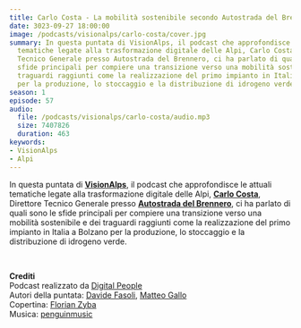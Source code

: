 ```yaml
---
title: Carlo Costa - La mobilità sostenibile secondo Autostrada del Brennero @Bolzano
date: 3023-09-27 18:00:00
image: /podcasts/visionalps/carlo-costa/cover.jpg
summary: In questa puntata di VisionAlps, il podcast che approfondisce le attuali
  tematiche legate alla trasformazione digitale delle Alpi, Carlo Costa, Direttore
  Tecnico Generale presso Autostrada del Brennero, ci ha parlato di quali sono le
  sfide principali per compiere una transizione verso una mobilità sostenibile e dei
  traguardi raggiunti come la realizzazione del primo impianto in Italia a Bolzano
  per la produzione, lo stoccaggio e la distribuzione di idrogeno verde.
season: 1
episode: 57
audio:
  file: /podcasts/visionalps/carlo-costa/audio.mp3
  size: 7407826
  duration: 463
keywords:
- VisionAlps
- Alpi
---
```


In questa puntata di **[VisionAlps](https://www.visionalps.com/)**, il podcast che approfondisce le attuali tematiche legate alla trasformazione digitale delle Alpi, **[Carlo Costa](https://www.linkedin.com/in/carlo-costa-a2b563262/?locale=fr_FR)**, Direttore Tecnico Generale presso **[Autostrada del Brennero](https://www.autobrennero.it/it/)**, ci ha parlato di quali sono le sfide principali per compiere una transizione verso una mobilità sostenibile e dei traguardi raggiunti come la realizzazione del primo impianto in Italia a Bolzano per la produzione, lo stoccaggio e la distribuzione di idrogeno verde.

<br>

**Crediti**<br>
Podcast realizzato da [Digital People](https://w3id.org/digitalpeople)<br>
Autori della puntata: [Davide Fasoli](https://www.linkedin.com/in/davide-fasoli-2b3246179/), [Matteo Gallo](https://www.linkedin.com/in/matteo-gallo-4a5ab31a8/)<br>
Copertina: [Florian Zyba](https://www.linkedin.com/in/florian-zyba/)<br>
Musica: [penguinmusic](https://pixabay.com/users/penguinmusic-24940186/)